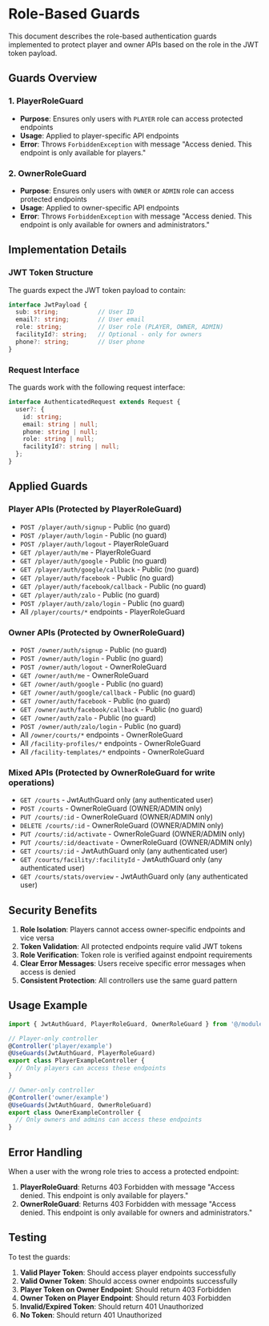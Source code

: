# Role-Based Guards

This document describes the role-based authentication guards implemented to protect player and owner APIs based on the role in the JWT token payload.

## Guards Overview

### 1. PlayerRoleGuard
- **Purpose**: Ensures only users with `PLAYER` role can access protected endpoints
- **Usage**: Applied to player-specific API endpoints
- **Error**: Throws `ForbiddenException` with message "Access denied. This endpoint is only available for players."

### 2. OwnerRoleGuard  
- **Purpose**: Ensures only users with `OWNER` or `ADMIN` role can access protected endpoints
- **Usage**: Applied to owner-specific API endpoints
- **Error**: Throws `ForbiddenException` with message "Access denied. This endpoint is only available for owners and administrators."

## Implementation Details

### JWT Token Structure
The guards expect the JWT token payload to contain:
```typescript
interface JwtPayload {
  sub: string;           // User ID
  email?: string;        // User email
  role: string;          // User role (PLAYER, OWNER, ADMIN)
  facilityId?: string;   // Optional - only for owners
  phone?: string;        // User phone
}
```

### Request Interface
The guards work with the following request interface:
```typescript
interface AuthenticatedRequest extends Request {
  user?: {
    id: string;
    email: string | null;
    phone: string | null;
    role: string | null;
    facilityId?: string | null;
  };
}
```

## Applied Guards

### Player APIs (Protected by PlayerRoleGuard)
- `POST /player/auth/signup` - Public (no guard)
- `POST /player/auth/login` - Public (no guard)
- `POST /player/auth/logout` - PlayerRoleGuard
- `GET /player/auth/me` - PlayerRoleGuard
- `GET /player/auth/google` - Public (no guard)
- `GET /player/auth/google/callback` - Public (no guard)
- `GET /player/auth/facebook` - Public (no guard)
- `GET /player/auth/facebook/callback` - Public (no guard)
- `GET /player/auth/zalo` - Public (no guard)
- `POST /player/auth/zalo/login` - Public (no guard)
- All `/player/courts/*` endpoints - PlayerRoleGuard

### Owner APIs (Protected by OwnerRoleGuard)
- `POST /owner/auth/signup` - Public (no guard)
- `POST /owner/auth/login` - Public (no guard)
- `POST /owner/auth/logout` - OwnerRoleGuard
- `GET /owner/auth/me` - OwnerRoleGuard
- `GET /owner/auth/google` - Public (no guard)
- `GET /owner/auth/google/callback` - Public (no guard)
- `GET /owner/auth/facebook` - Public (no guard)
- `GET /owner/auth/facebook/callback` - Public (no guard)
- `GET /owner/auth/zalo` - Public (no guard)
- `POST /owner/auth/zalo/login` - Public (no guard)
- All `/owner/courts/*` endpoints - OwnerRoleGuard
- All `/facility-profiles/*` endpoints - OwnerRoleGuard
- All `/facility-templates/*` endpoints - OwnerRoleGuard

### Mixed APIs (Protected by OwnerRoleGuard for write operations)
- `GET /courts` - JwtAuthGuard only (any authenticated user)
- `POST /courts` - OwnerRoleGuard (OWNER/ADMIN only)
- `PUT /courts/:id` - OwnerRoleGuard (OWNER/ADMIN only)
- `DELETE /courts/:id` - OwnerRoleGuard (OWNER/ADMIN only)
- `PUT /courts/:id/activate` - OwnerRoleGuard (OWNER/ADMIN only)
- `PUT /courts/:id/deactivate` - OwnerRoleGuard (OWNER/ADMIN only)
- `GET /courts/:id` - JwtAuthGuard only (any authenticated user)
- `GET /courts/facility/:facilityId` - JwtAuthGuard only (any authenticated user)
- `GET /courts/stats/overview` - JwtAuthGuard only (any authenticated user)

## Security Benefits

1. **Role Isolation**: Players cannot access owner-specific endpoints and vice versa
2. **Token Validation**: All protected endpoints require valid JWT tokens
3. **Role Verification**: Token role is verified against endpoint requirements
4. **Clear Error Messages**: Users receive specific error messages when access is denied
5. **Consistent Protection**: All controllers use the same guard pattern

## Usage Example

```typescript
import { JwtAuthGuard, PlayerRoleGuard, OwnerRoleGuard } from '@/modules/auth/guards';

// Player-only controller
@Controller('player/example')
@UseGuards(JwtAuthGuard, PlayerRoleGuard)
export class PlayerExampleController {
  // Only players can access these endpoints
}

// Owner-only controller  
@Controller('owner/example')
@UseGuards(JwtAuthGuard, OwnerRoleGuard)
export class OwnerExampleController {
  // Only owners and admins can access these endpoints
}
```

## Error Handling

When a user with the wrong role tries to access a protected endpoint:

1. **PlayerRoleGuard**: Returns 403 Forbidden with message "Access denied. This endpoint is only available for players."
2. **OwnerRoleGuard**: Returns 403 Forbidden with message "Access denied. This endpoint is only available for owners and administrators."

## Testing

To test the guards:

1. **Valid Player Token**: Should access player endpoints successfully
2. **Valid Owner Token**: Should access owner endpoints successfully  
3. **Player Token on Owner Endpoint**: Should return 403 Forbidden
4. **Owner Token on Player Endpoint**: Should return 403 Forbidden
5. **Invalid/Expired Token**: Should return 401 Unauthorized
6. **No Token**: Should return 401 Unauthorized

